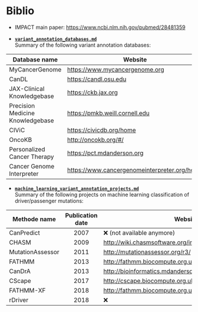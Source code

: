 # Biblio
 
* IMPACT main paper: https://www.ncbi.nlm.nih.gov/pubmed/28481359



* [**`variant_annotation_databases.md`**](https://github.com/ElsaB/impact-annotator/tree/master/doc/biblio/variant_annotation_databases.md)  
Summary of the following variant annotation databases:

| Database name                    | Website                                      |
| -------------------------------- | -------------------------------------------- |
| MyCancerGenome                   | https://www.mycancergenome.org               |
| CanDL                            | https://candl.osu.edu                        |
| JAX-Clinical Knowledgebase       | https://ckb.jax.org                          |
| Precision Medicine Knowledgebase | https://pmkb.weill.cornell.edu               |
| CIViC                            | https://civicdb.org/home                     |
| OncoKB                           | http://oncokb.org/#/                         |
| Personalized Cancer Therapy      | https://pct.mdanderson.org                   |
| Cancer Genome Interpreter        | https://www.cancergenomeinterpreter.org/home |



* [**`machine_learning_variant_annotation_projects.md`**](https://github.com/ElsaB/impact-annotator/tree/master/doc/biblio/machine_learning_variant_annotation_projects.md)  
Summary of the following projects on machine learning classification of driver/passenger mutations:

| Methode name     | Publication date | Website                                                |
| ---------------- | :--------------: | ------------------------------------------------------ |
| CanPredict       | 2007             | :x: (not available anymore)                            |
| CHASM            | 2009             | http://wiki.chasmsoftware.org/index.php/CHASM_Overview |  
| MutationAssessor | 2011             | http://mutationassessor.org/r3/                        |
| FATHMM           | 2013             | http://fathmm.biocompute.org.uk/index.html             | 
| CanDrA           | 2013             | http://bioinformatics.mdanderson.org/main/CanDrA       | 
| CScape           | 2017             | http://cscape.biocompute.org.uk                        |
| FATHMM-XF        | 2018             | http://fathmm.biocompute.org.uk/fathmm-xf/             |
| rDriver          | 2018             | :x:                                                    |
